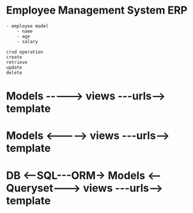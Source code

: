 # Employee Management System ERP
    - employee model
        - name
        - age
        - salary

    crud operation
    create
    retrieve
    update
    delete    


# Models -----> views ---urls--> template    
# Models <-----> views ---urls--> template    
# DB <--SQL---ORM-> Models <--Queryset---> views ---urls--> template    